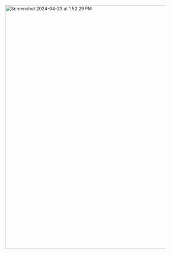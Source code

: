 
<img width="766" alt="Screenshot 2024-04-23 at 1 52 29 PM" src="https://github.com/HibaChamkhi/getx/assets/105214765/839ce9d1-6c98-41d9-b151-f61a6ec575cf">
